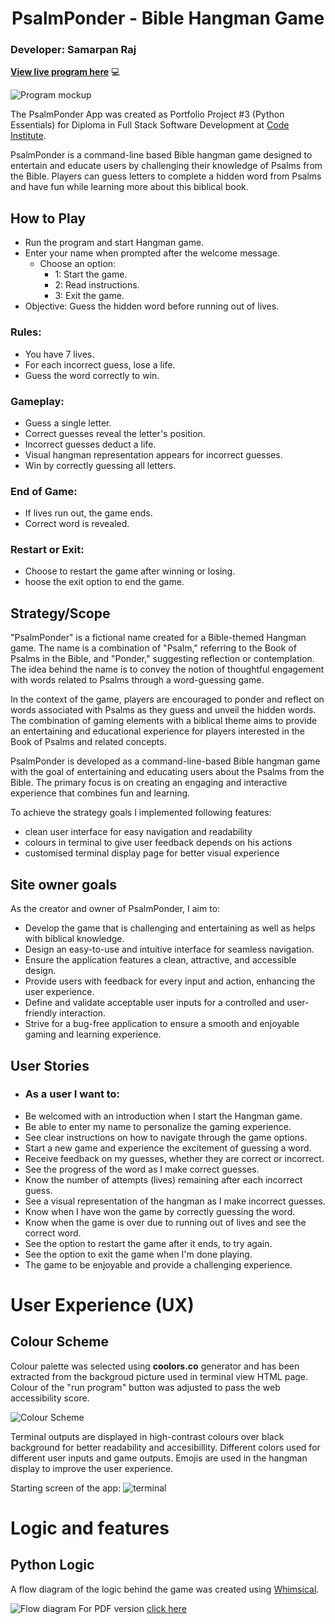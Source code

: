 <h1 align="center">PsalmPonder - Bible Hangman Game</h1>

### Developer: Samarpan Raj

<b>[View live program here](https://psalm-ponder-3ea323cf5eda.herokuapp.com/)</b> :computer:

![Program mockup](docs/img/psalm-ponder-app-screenshot.png)

The PsalmPonder App was created as Portfolio Project #3 (Python Essentials) for Diploma in Full Stack Software Development at [Code Institute](https://www.codeinstitute.net). 

PsalmPonder is a command-line based Bible hangman game designed to entertain and educate users by challenging their knowledge of Psalms from the Bible. Players can guess letters to complete a hidden word from Psalms and have fun while learning more about this biblical book.

## How to Play
- Run the program and start Hangman game.
- Enter your name when prompted after the welcome message.
  - Choose an option:
    - 1: Start the game.
    - 2: Read instructions.
    - 3: Exit the game.
- Objective: Guess the hidden word before running out of lives.
### Rules:
- You have 7 lives.
- For each incorrect guess, lose a life.
- Guess the word correctly to win.
### Gameplay:
- Guess a single letter.
- Correct guesses reveal the letter's position.
- Incorrect guesses deduct a life.
- Visual hangman representation appears for incorrect guesses.
- Win by correctly guessing all letters.
### End of Game:
- If lives run out, the game ends.
- Correct word is revealed.
### Restart or Exit:
- Choose to restart the game after winning or losing.
- hoose the exit option to end the game.

##  Strategy/Scope

"PsalmPonder" is a fictional name created for a Bible-themed Hangman game. The name is a combination of "Psalm," referring to the Book of Psalms in the Bible, and "Ponder," suggesting reflection or contemplation. The idea behind the name is to convey the notion of thoughtful engagement with words related to Psalms through a word-guessing game.

In the context of the game, players are encouraged to ponder and reflect on words associated with Psalms as they guess and unveil the hidden words. The combination of gaming elements with a biblical theme aims to provide an entertaining and educational experience for players interested in the Book of Psalms and related concepts.

PsalmPonder is developed as a command-line-based Bible hangman game with the goal of entertaining and educating users about the Psalms from the Bible. The primary focus is on creating an engaging and interactive experience that combines fun and learning.

To achieve the strategy goals I implemented following features:

- clean user interface for easy navigation and readability
- colours in terminal to give user feedback depends on his actions
- customised terminal display page for better visual experience

## Site owner goals

As the creator and owner of PsalmPonder, I aim to:

- Develop the game that is challenging and entertaining as well as helps with biblical knowledge.
- Design an easy-to-use and intuitive interface for seamless navigation.
- Ensure the application features a clean, attractive, and accessible design.
- Provide users with feedback for every input and action, enhancing the user experience.
- Define and validate acceptable user inputs for a controlled and user-friendly interaction.
- Strive for a bug-free application to ensure a smooth and enjoyable gaming and learning experience.

## User Stories

- ### As a user I want to:
- Be welcomed with an introduction when I start the Hangman game.
- Be able to enter my name to personalize the gaming experience.
- See clear instructions on how to navigate through the game options.
- Start a new game and experience the excitement of guessing a word.
- Receive feedback on my guesses, whether they are correct or incorrect.
- See the progress of the word as I make correct guesses.
- Know the number of attempts (lives) remaining after each incorrect guess.
- See a visual representation of the hangman as I make incorrect guesses.
- Know when I have won the game by correctly guessing the word.
- Know when the game is over due to running out of lives and see the correct word.
- See the option to restart the game after it ends, to try again.
- See the option to exit the game when I'm done playing.
- The game to be enjoyable and provide a challenging experience.

#   User Experience (UX)
##  Colour Scheme

Colour palette was selected using <b>coolors.co</b> generator and has been extracted from the backgroud picture used in terminal view HTML page. Colour of the "run program" button was adjusted to pass the web accessibility score.

![Colour Scheme](docs/img/colors.png)

Terminal outputs are displayed in high-contrast colours over black background for better readability and accesibillity. Different colors used for different user inputs and game outputs. Emojis are used in the hangman display to improve the user experience.

Starting screen of the app:
![terminal](docs/img/terminal-image.png)

# Logic and features

## Python Logic

A flow diagram of the logic behind the game was created using [Whimsical](https://whimsical.com/).

![Flow diagram](docs/img/game-flow.jpg)
For PDF version [click here](docs/game-flow.pdf)